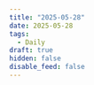 ```yaml
---
title: "2025-05-28"
date: 2025-05-28
tags:
  - Daily
draft: true
hidden: false
disable_feed: false
---
```


